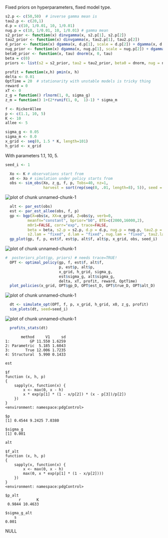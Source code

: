 










Fixed priors on hyperparameters, fixed model type.


```r
s2.p <- c(50,50)  # inverse gamma mean is 
tau2.p <- c(20,1)
d.p = c(10, 1/0.01, 10, 1/0.01)
nug.p = c(10, 1/0.01, 10, 1/0.01) # gamma mean
s2_prior <- function(x) dinvgamma(x, s2.p[1], s2.p[2])
tau2_prior <- function(x) dinvgamma(x, tau2.p[1], tau2.p[2])
d_prior <- function(x) dgamma(x, d.p[1], scale = d.p[2]) + dgamma(x, d.p[3], scale = d.p[4])
nug_prior <- function(x) dgamma(x, nug.p[1], scale = nug.p[2]) + dgamma(x, nug.p[3], scale = nug.p[4])
beta0_prior <- function(x, tau) dnorm(x, 0, tau)
beta = c(0)
priors <- list(s2 = s2_prior, tau2 = tau2_prior, beta0 = dnorm, nug = nug_prior, d = d_prior, ldetK = function(x) 0)
```



```r
profit = function(x,h) pmin(x, h)
delta <- 0.01
OptTime = 20  # stationarity with unstable models is tricky thing
reward = 0
xT <- 0
z_g = function() rlnorm(1, 0, sigma_g)
z_m = function() 1+(2*runif(1, 0,  1)-1) * sigma_m
```




```r
f <- RickerAllee
p <- c(1.1, 10, 5) 
K <- 10
allee <- 5
```




```r
sigma_g <- 0.05
sigma_m <- 0.0
x_grid <- seq(0, 1.5 * K, length=101)
h_grid <- x_grid
```


With parameters 1.1, 10, 5. 




```r
seed_i <- 1

  Xo <- K # observations start from
  x0 <- Xo # simulation under policy starts from
  obs <- sim_obs(Xo, z_g, f, p, Tobs=40, nz=1, 
                 harvest = sort(rep(seq(0, .01, length=8), 5)), seed = seed_i)
```

![plot of chunk unnamed-chunk-1](http://carlboettiger.info/assets/figures/2012-12-27-11-08-08-11b03c4da1-unnamed-chunk-11.png) 

```r
  alt <- par_est(obs)
  est <- par_est_allee(obs, f, p)
  gp <- bgp(X=obs$x, XX=x_grid, Z=obs$y, verb=0,
          meanfn="constant", bprior="b0", BTE=c(2000,16000,2),
          m0r1=FALSE, corr="exp", trace=FALSE, 
          beta = beta, s2.p = s2.p, d.p = d.p, nug.p = nug.p, tau2.p = tau2.p,
          s2.lam = "fixed", d.lam = "fixed", nug.lam = "fixed", tau2.lam = "fixed")      
  gp_plot(gp, f, p, est$f, est$p, alt$f, alt$p, x_grid, obs, seed_i)
```

![plot of chunk unnamed-chunk-1](http://carlboettiger.info/assets/figures/2012-12-27-11-08-09-11b03c4da1-unnamed-chunk-12.png) 

```r
#  posteriors_plot(gp, priors) # needs trace=TRUE!
  OPT <- optimal_policy(gp, f, est$f, alt$f,
                        p, est$p, alt$p,
                        x_grid, h_grid, sigma_g, 
                        est$sigma_g, alt$sigma_g, 
                        delta, xT, profit, reward, OptTime)
  plot_policies(x_grid, OPT$gp_D, OPT$est_D, OPT$true_D, OPT$alt_D)
```

![plot of chunk unnamed-chunk-1](http://carlboettiger.info/assets/figures/2012-12-27-11-08-09-11b03c4da1-unnamed-chunk-13.png) 

```r
  dt <- simulate_opt(OPT, f, p, x_grid, h_grid, x0, z_g, profit)
  sim_plots(dt, seed=seed_i)
```

![plot of chunk unnamed-chunk-1](http://carlboettiger.info/assets/figures/2012-12-27-11-08-10-11b03c4da1-unnamed-chunk-14.png) 

```r
  profits_stats(dt)
```

```
       method     V1     sd
1:         GP 11.550 1.6259
2: Parametric  5.185 1.6043
3:       True 12.006 1.7235
4: Structural  5.990 0.1433
```

  



```r
est
```

```
$f
function (x, h, p) 
{
    sapply(x, function(x) {
        x <- max(0, x - h)
        x * exp(p[1] * (1 - x/p[2]) * (x - p[3])/p[2])
    })
}
<environment: namespace:pdgControl>

$p
[1] 0.4544 9.2425 7.0380

$sigma_g
[1] 0.001
```

```r
alt
```

```
$f_alt
function (x, h, p) 
{
    sapply(x, function(x) {
        x <- max(0, x - h)
        max(0, x * exp(p[1] * (1 - x/p[2])))
    })
}
<environment: namespace:pdgControl>

$p_alt
      r       K 
 0.9844 10.4633 

$sigma_g_alt
    s 
0.001 
```




NULL

